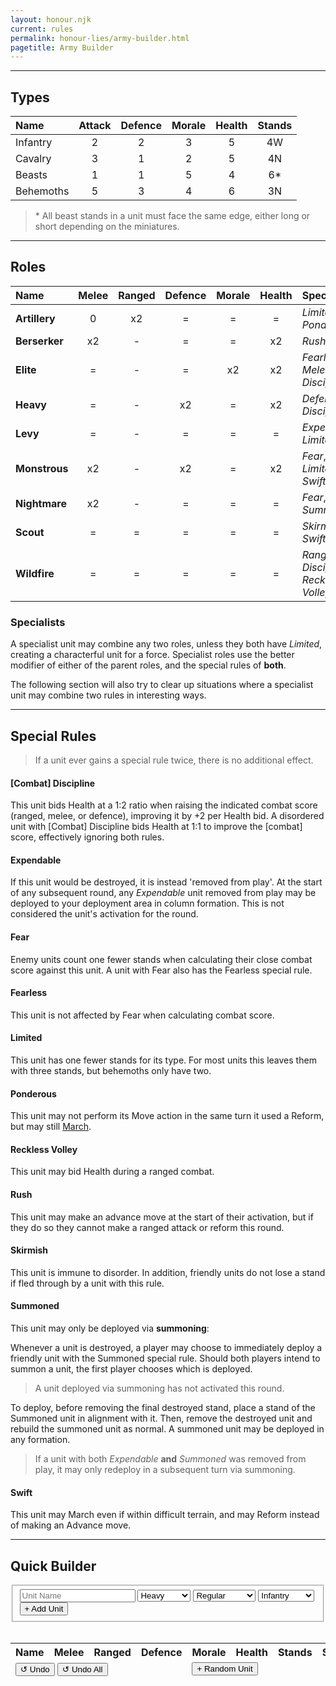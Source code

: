 ```yaml
---
layout: honour.njk
current: rules
permalink: honour-lies/army-builder.html
pagetitle: Army Builder
---
```


<hr id="types" />

## Types

| Name      | Attack | Defence | Morale | Health | Stands |
| :-------- | :----: | :-----: | :----: | :----: | :----: |
| Infantry  | 2      | 2       | 3      | 5      | 4W     |
| Cavalry   | 3      | 1       | 2      | 5      | 4N     |
| Beasts    | 1      | 1       | 5      | 4      | 6*     |
| Behemoths | 5      | 3       | 4      | 6      | 3N     |

> \* All beast stands in a unit must face the same edge, either long or short depending on the miniatures.

<hr id="roles" />

## Roles

| Name          | Melee | Ranged | Defence | Morale | Health | Special                                 |
| :------------ | :---: | :----: | :-----: | :----: | :----: | :-------------------------------------- |
| **Artillery** | 0     | x2     | =       | =      | =      | _Limited_, _Ponderous_                  |
| **Berserker** | x2    | -      | =       | =      | x2     | _Rush_                                  |
| **Elite**     | =     | -      | =       | x2     | x2     | _Fearless_, _Melee Discipline_          |
| **Heavy**     | =     | -      | x2      | =      | x2     | _Defence Discipline_                    |
| **Levy**      | =     | -      | =       | =      | =      | _Expendable_, _Limited_                 |
| **Monstrous** | x2    | -      | x2      | =      | x2     | _Fear_, _Limited_, _Swift_              |
| **Nightmare** | x2    | -      | =       | =      | =      | _Fear_, _Summoned_                      |
| **Scout**     | =     | =      | =       | =      | =      | _Skirmish_, _Swift_                     |
| **Wildfire**  | =     | =      | =       | =      | =      | _Ranged Discipline_, _Reckless Volley_  |

### Specialists
A specialist unit may combine any two roles, unless they both have _Limited_, creating a characterful unit for a force. Specialist roles use the better modifier of either of the parent roles, and the special rules of **both**.

The following section will also try to clear up situations where a specialist unit may combine two rules in interesting ways.

<hr id="special-rules" />

## Special Rules
> If a unit ever gains a special rule twice, there is no additional effect.

#### \[Combat\] Discipline
This unit bids Health at a 1:2 ratio when raising the indicated combat score (ranged, melee, or defence), improving it by +2 per Health bid. A disordered unit with \[Combat\] Discipline bids Health at 1:1 to improve the \[combat\] score, effectively ignoring both rules.

#### Expendable
If this unit would be destroyed, it is instead 'removed from play'. At the start of any subsequent round, any _Expendable_ unit removed from play may be deployed to your deployment area in column formation. This is not considered the unit's activation for the round.

#### Fear
Enemy units count one fewer stands when calculating their close combat score against this unit. A unit with Fear also has the Fearless special rule.

#### Fearless
This unit is not affected by Fear when calculating combat score.

#### Limited
This unit has one fewer stands for its type. For most units this leaves them with three stands, but behemoths only have two.

#### Ponderous
This unit may not perform its Move action in the same turn it used a Reform, but may still [March](/honour-lies/gameplay.html#activation).

#### Reckless Volley
This unit may bid Health during a ranged combat.

#### Rush
This unit may make an advance move at the start of their activation, but if they do so they cannot make a ranged attack or reform this round.

#### Skirmish
This unit is immune to disorder. In addition, friendly units do not lose a stand if fled through by a unit with this rule.

#### Summoned
This unit may only be deployed via **summoning**:

Whenever a unit is destroyed, a player may choose to immediately deploy a friendly unit with the Summoned special rule. Should both players intend to summon a unit, the first player chooses which is deployed.

> A unit deployed via summoning has not activated this round.

To deploy, before removing the final destroyed stand, place a stand of the Summoned unit in alignment with it. Then, remove the destroyed unit and rebuild the summoned unit as normal. A summoned unit may be deployed in any formation.

> If a unit with both _Expendable_ **and** _Summoned_ was removed from play, it may only redeploy in a subsequent turn via summoning.

#### Swift
This unit may March even if within difficult terrain, and may Reform instead of making an Advance move.

<hr id="quick-builder" />

## Quick Builder
<script>
    types = {
        'Beasts': [1, 1, 5, 4, [6,'']],
        'Behemoths': [5, 3, 4, 6, [3,'N']],
        'Cavalry': [3, 1, 2, 5, [4,'N']],
        'Infantry': [2, 2, 3, 5, [4,'W']]
    }
    roles = {
        'Artillery': [0,2,1,1,1,['Limited', 'Ponderous']],
        'Berserker': [2,0,1,1,2,['Rush']],
        'Elite': [1,0,1,2,2,['Fearless', 'Melee Discipline']],
        'Heavy': [1,0,2,1,2,['Defence Discipline']],
        'Levy': [1,0,1,1,1,['Expendable', 'Limited']],
        'Monstrous': [2,0,2,1,2,['Fear', 'Limited', 'Swift']],
        'Nightmare': [2,0,1,1,1,['Fear', 'Summoned']],
        'Scout': [1,1,1,1,1,['Skirmish', 'Swift']],
        'Wildfire': [1,1,1,1,1,['Ranged Discipline', 'Reckless Volley']]
    }
    function addUnit(type, role) {
        nameValue = document.getElementById('name').value
        typeValue = type ?? document.getElementById('type').value
        roleValue = role ?? document.getElementById('role').value
        specialistValue = (type || role) ? null : document.getElementById('specialist').value
        type = types[typeValue]
        standCount = type[4][0]
        role = [...roles[roleValue]]
        if (Object.keys(roles).includes(specialistValue)) {
            specialist = roles[specialistValue]
            if (roleValue === specialistValue) {
                document.getElementById('name').value = ""
                document.getElementById('specialist-regular').selected = true
                return window.alert("Specialists should combine different roles for meaningful results.")
            }
            if (role[5].includes('Limited') && specialist[5].includes('Limited')) {
                console.log({ roleRules: role[5], specialistRoles: specialist[5] })
                document.getElementById('name').value = ""
                document.getElementById('specialist-regular').selected = true
                return window.alert("Specialist units cannot combine roles that both have the Limited special rule.")
            }
            roleValue = `${roleValue} ${specialistValue}`
            for (i in role) {
                role[i] = typeof role[i] === 'number'
                    ? Math.max(role[i], specialist[i])
                    : [...new Set([...role[i], ...specialist[i]])]
            }
        }
        role[5].sort() // alphabetize special ruless
        specials = []
        for(special of role[5]) {
            if(special === 'Limited') {
                --standCount
                specials.push(`<s>${special}</s>`)
            } else if (special === 'Fearless' && specials[specials.length-1] === 'Fear') {
                specials.push(`<s>${special}</s>`)
            } else {
                specials.push(special)
            }
        }
        document.getElementById('quick-builder-list').innerHTML += 
            `<tr><td>${ [
                `${ nameValue ? nameValue + '<br />' : '' }
                <em>${roleValue} ${typeValue}</em>`, // Name
                type[0] * role[0], // Melee
                type[0] * role[1] || '-', // Ranged
                type[1] * role[2], // Defence
                type[2] * role[3], // Morale
                type[3] * role[4], // Health
                `${standCount+type[4][1]}`,
                `<em>${specials.join('</em><br /><em>')}</em>` // Special rules
            ].join('</td><td>') }</td></tr>`
        document.getElementById('name').value = ""
        document.getElementById('specialist-regular').selected = true
    }
    function undoLast() {
        armyList = document.getElementById('quick-builder-list')
        if (armyList.lastChild) {
            armyList.removeChild(armyList.lastChild)
        }
    }
    function undoList() {
        document.getElementById('quick-builder-list').innerHTML = ""
    }
    function randomUnit() {
        typeKeys = [
            ...new Array(8).fill('Infantry'),
            ...new Array(4).fill('Cavalry'),
            ...new Array(2).fill('Behemoths'),
            ...new Array(1).fill('Beasts'),
        ]
        roleKeys = Object.keys(roles)
        addUnit(
            typeKeys[Math.floor(Math.random() * typeKeys.length-1)],
            roleKeys[Math.floor(Math.random() * roleKeys.length-1)]
        )
    }
</script>
<form onsubmit="event.preventDefault();">
<fieldset>
    <input id="name" placeholder="Unit Name" />
    <select id="role">
        <option>Artillery</option>
        <option>Berserker</option>
        <option>Elite</option>
        <option selected>Heavy</option>
        <option>Levy</option>
        <option>Monstrous</option>
        <option>Nightmare</option>
        <option>Scout</option>
        <option>Wildfire</option>
    </select>
    <select id="specialist">
        <option id="specialist-regular" selected>Regular</option>
        <optgroup label="Specialist">
            <option>Artillery</option>
            <option>Berserker</option>
            <option>Elite</option>
            <option>Heavy</option>
            <option>Levy</option>
            <option>Monstrous</option>
            <option>Nightmare</option>
            <option>Scout</option>
            <option>Wildfire</option>
        </optgroup>
    </select>
    <select id="type">
        <option selected>Infantry</option>
        <option>Cavalry</option>
        <option>Beasts</option>
        <option>Behemoths</option>
    </select>
    <button onclick="addUnit()">&plus; Add Unit</button>
</fieldset>
<br />
<table>
    <thead><tr>
        <th>Name</th>
        <th>Melee</th>
        <th>Ranged</th>
        <th>Defence</th>
        <th>Morale</th>
        <th>Health</th>
        <th>Stands</th>
        <th>Special</th>
    </tr><thead>
    <tbody id="quick-builder-list"></tbody>
    <tfoot><tr>
        <td colspan="4">
            <button onclick="undoLast()">&#08634; Undo</button>
            <button onclick="undoList()">&#08634; Undo All</button>
        </td>
        <td colspan="4"><button onclick="randomUnit()">+ Random Unit</button></td>
    </tr><tfoot>
</table>

</form>
